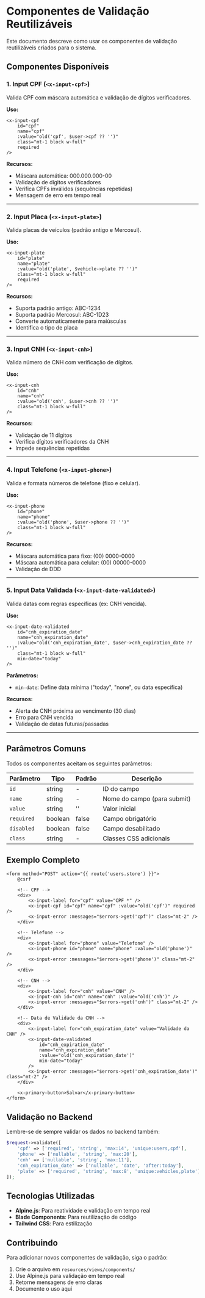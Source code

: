 # Componentes de Validação Reutilizáveis

Este documento descreve como usar os componentes de validação reutilizáveis criados para o sistema.

## Componentes Disponíveis

### 1. Input CPF (`<x-input-cpf>`)

Valida CPF com máscara automática e validação de dígitos verificadores.

**Uso:**
```blade
<x-input-cpf 
    id="cpf" 
    name="cpf" 
    :value="old('cpf', $user->cpf ?? '')" 
    class="mt-1 block w-full" 
    required 
/>
```

**Recursos:**
- Máscara automática: 000.000.000-00
- Validação de dígitos verificadores
- Verifica CPFs inválidos (sequências repetidas)
- Mensagem de erro em tempo real

---

### 2. Input Placa (`<x-input-plate>`)

Valida placas de veículos (padrão antigo e Mercosul).

**Uso:**
```blade
<x-input-plate 
    id="plate" 
    name="plate" 
    :value="old('plate', $vehicle->plate ?? '')" 
    class="mt-1 block w-full" 
    required 
/>
```

**Recursos:**
- Suporta padrão antigo: ABC-1234
- Suporta padrão Mercosul: ABC-1D23
- Converte automaticamente para maiúsculas
- Identifica o tipo de placa

---

### 3. Input CNH (`<x-input-cnh>`)

Valida número de CNH com verificação de dígitos.

**Uso:**
```blade
<x-input-cnh 
    id="cnh" 
    name="cnh" 
    :value="old('cnh', $user->cnh ?? '')" 
    class="mt-1 block w-full" 
/>
```

**Recursos:**
- Validação de 11 dígitos
- Verifica dígitos verificadores da CNH
- Impede sequências repetidas

---

### 4. Input Telefone (`<x-input-phone>`)

Valida e formata números de telefone (fixo e celular).

**Uso:**
```blade
<x-input-phone 
    id="phone" 
    name="phone" 
    :value="old('phone', $user->phone ?? '')" 
    class="mt-1 block w-full" 
/>
```

**Recursos:**
- Máscara automática para fixo: (00) 0000-0000
- Máscara automática para celular: (00) 00000-0000
- Validação de DDD

---

### 5. Input Data Validada (`<x-input-date-validated>`)

Valida datas com regras específicas (ex: CNH vencida).

**Uso:**
```blade
<x-input-date-validated 
    id="cnh_expiration_date" 
    name="cnh_expiration_date" 
    :value="old('cnh_expiration_date', $user->cnh_expiration_date ?? '')" 
    class="mt-1 block w-full" 
    min-date="today" 
/>
```

**Parâmetros:**
- `min-date`: Define data mínima ("today", "none", ou data específica)

**Recursos:**
- Alerta de CNH próxima ao vencimento (30 dias)
- Erro para CNH vencida
- Validação de datas futuras/passadas

---

## Parâmetros Comuns

Todos os componentes aceitam os seguintes parâmetros:

| Parâmetro | Tipo | Padrão | Descrição |
|-----------|------|--------|-----------|
| `id` | string | - | ID do campo |
| `name` | string | - | Nome do campo (para submit) |
| `value` | string | '' | Valor inicial |
| `required` | boolean | false | Campo obrigatório |
| `disabled` | boolean | false | Campo desabilitado |
| `class` | string | - | Classes CSS adicionais |

## Exemplo Completo

```blade
<form method="POST" action="{{ route('users.store') }}">
    @csrf
    
    <!-- CPF -->
    <div>
        <x-input-label for="cpf" value="CPF *" />
        <x-input-cpf id="cpf" name="cpf" :value="old('cpf')" required />
        <x-input-error :messages="$errors->get('cpf')" class="mt-2" />
    </div>

    <!-- Telefone -->
    <div>
        <x-input-label for="phone" value="Telefone" />
        <x-input-phone id="phone" name="phone" :value="old('phone')" />
        <x-input-error :messages="$errors->get('phone')" class="mt-2" />
    </div>

    <!-- CNH -->
    <div>
        <x-input-label for="cnh" value="CNH" />
        <x-input-cnh id="cnh" name="cnh" :value="old('cnh')" />
        <x-input-error :messages="$errors->get('cnh')" class="mt-2" />
    </div>

    <!-- Data de Validade da CNH -->
    <div>
        <x-input-label for="cnh_expiration_date" value="Validade da CNH" />
        <x-input-date-validated 
            id="cnh_expiration_date" 
            name="cnh_expiration_date" 
            :value="old('cnh_expiration_date')" 
            min-date="today" 
        />
        <x-input-error :messages="$errors->get('cnh_expiration_date')" class="mt-2" />
    </div>

    <x-primary-button>Salvar</x-primary-button>
</form>
```

## Validação no Backend

Lembre-se de sempre validar os dados no backend também:

```php
$request->validate([
    'cpf' => ['required', 'string', 'max:14', 'unique:users,cpf'],
    'phone' => ['nullable', 'string', 'max:20'],
    'cnh' => ['nullable', 'string', 'max:11'],
    'cnh_expiration_date' => ['nullable', 'date', 'after:today'],
    'plate' => ['required', 'string', 'max:8', 'unique:vehicles,plate'],
]);
```

## Tecnologias Utilizadas

- **Alpine.js**: Para reatividade e validação em tempo real
- **Blade Components**: Para reutilização de código
- **Tailwind CSS**: Para estilização

## Contribuindo

Para adicionar novos componentes de validação, siga o padrão:

1. Crie o arquivo em `resources/views/components/`
2. Use Alpine.js para validação em tempo real
3. Retorne mensagens de erro claras
4. Documente o uso aqui

